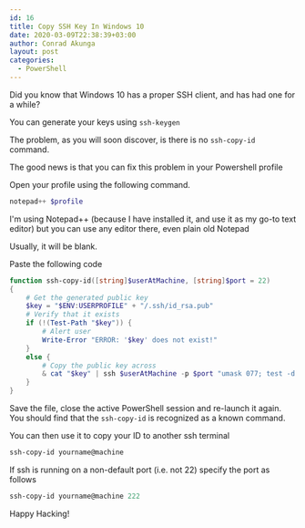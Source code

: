 ```yaml
---
id: 16
title: Copy SSH Key In Windows 10
date: 2020-03-09T22:38:39+03:00
author: Conrad Akunga
layout: post
categories:
  - PowerShell
---
```

Did you know that Windows 10 has a proper SSH client, and has had one for a while?

You can generate your keys using `ssh-keygen`

The problem, as you will soon discover, is there is no `ssh-copy-id` command.

The good news is that you can fix this problem in your Powershell profile

Open your profile using the following command.

```powershell
notepad++ $profile
```

I'm using Notepad++ (because I have installed it, and use it as my go-to text editor) but you can use any editor there, even plain old Notepad

Usually, it will be blank.

Paste the following code

```powershell
function ssh-copy-id([string]$userAtMachine, [string]$port = 22) 
{   
    # Get the generated public key
    $key = "$ENV:USERPROFILE" + "/.ssh/id_rsa.pub"
    # Verify that it exists
    if (!(Test-Path "$key")) {
        # Alert user
        Write-Error "ERROR: '$key' does not exist!"            
    }
    else {	
        # Copy the public key across
        & cat "$key" | ssh $userAtMachine -p $port "umask 077; test -d .ssh || mkdir .ssh ; cat >> .ssh/authorized_keys || exit 1"      
    }
}
```

Save the file, close the active PowerShell session and re-launch it again. You should find that the `ssh-copy-id` is recognized as a known command.

You can then use it to copy your ID to another ssh terminal

```powershell
ssh-copy-id yourname@machine
```

If ssh is running on a non-default port (i.e. not 22) specify the port as follows

```powershell
ssh-copy-id yourname@machine 222
```

Happy Hacking!